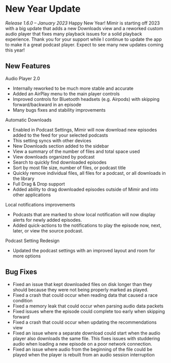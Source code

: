 # New Year Update
*Release 1.6.0 – January 2023*
Happy New Year! Mimir is starting off 2023 with a big update that adds a new Downloads view and a reworked custom audio player that fixes many playback issues for a solid playback experience. Thank you for your support while I continue to update the app to make it a great podcast player. Expect to see many new updates coming this year!

## New Features
Audio Player 2.0
- Internally reworked to be much more stable and accurate
- Added an AirPlay menu to the main player controls
- Improved controls for Bluetooth headsets (e.g. Airpods) with skipping forward/backward in an episode
- Many bugs fixes and stability improvements

Automatic Downloads
- Enabled in Podcast Settings, Mimir will now download new episodes added to the feed for your selected podcasts
- This setting syncs with other devices
- New Downloads section added to the sidebar
- View a summary of the number of files and total space used
- View downloads organized by podcast
- Search to quickly find downloaded episodes
- Sort by most file size, number of files, or podcast title
- Quickly remove individual files, all files for a podcast, or all downloads in the library
- Full Drag & Drop support
- Added ability to drag downloaded episodes outside of Mimir and into other applications

Local notifications improvements
- Podcasts that are marked to show local notification will now display alerts for newly added episodes.
- Added quick-actions to the notifications to play the episode now, next, later, or view the source podcast.

Podcast Setting Redesign
- Updated the podcast settings with an improved layout and room for more options

## Bug Fixes 
- Fixed an issue that kept downloaded files on disk longer than they should because they were not being properly marked as played.
- Fixed a crash that could occur when reading data that caused a race condition
- Fixed a memory leak that could occur when parsing audio data packets
- Fixed issues where the episode could complete too early when skipping forward
- Fixed a crash that could occur when updating the recommendations view
- Fixed an issue where a separate download could start when the audio player also downloads the same file. This fixes issues with studdering audio when loading a new episode on a poor network connection.
- Fixed an issue where audio from the beginning of the file could be played when the player is rebuilt from an audio session interruption

